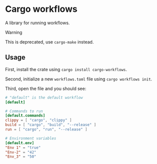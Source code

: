# Cargo workflows

A library for running workflows.

> [!WARNING]
> This is deprecated, use `cargo-make` instead.

## Usage

First, install the crate using `cargo install cargo-workflows`.

Second, initialize a new `workflows.toml` file using `cargo workflows init`.

Third, open the file and you should see:
```toml
# "default" is the default workflow
[default]

# Commands to run
[default.commands]
clippy = [ "cargo", "clippy" ]
build = [ "cargo", "build", "--release" ]
run = [ "cargo", "run", "--release" ]

# Environment variables
[default.env]
"Env 1" = "true"
"Env-2" = "42"
"Env_3" = "50"
```